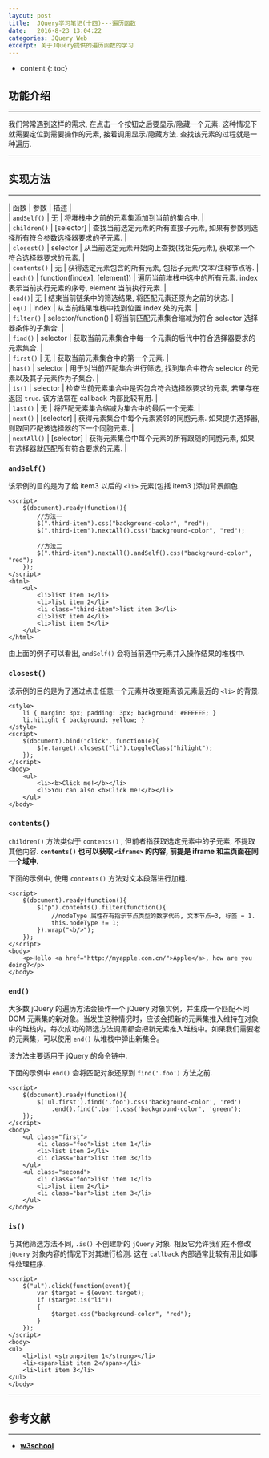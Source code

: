 ```yaml
---
layout: post
title:  JQuery学习笔记(十四)---遍历函数
date:   2016-8-23 13:04:22
categories: JQuery Web
excerpt: 关于JQuery提供的遍历函数的学习
---
```


* content
{: toc}

## 功能介绍

---

我们常常遇到这样的需求, 在点击一个按钮之后要显示/隐藏一个元素. 这种情况下就需要定位到需要操作的元素, 接着调用显示/隐藏方法. 查找该元素的过程就是一种遍历.

---

## 实现方法

---

| 函数 | 参数 | 描述 |   
| `andSelf()` | 无 | 将堆栈中之前的元素集添加到当前的集合中. |   
| `children()` | [selector] | 查找当前选定元素的所有直接子元素, 如果有参数则选择所有符合参数选择器要求的子元素. |   
| `closest()` | selector | 从当前选定元素开始向上查找(找祖先元素), 获取第一个符合选择器要求的元素. |   
| `contents()` | 无 | 获得选定元素包含的所有元素, 包括子元素/文本/注释节点等. |   
| `each()` | function([index], [element]) | 遍历当前堆栈中选中的所有元素. index 表示当前执行元素的序号, element 当前执行元素. |   
| `end()`| 无 | 结束当前链条中的筛选结果, 将匹配元素还原为之前的状态. |   
| `eq()` | index | 从当前结果堆栈中找到位置 index 处的元素. |   
| `filter()` | selector/function() | 将当前匹配元素集合缩减为符合 selector 选择器条件的子集合. |   
| `find()` | selector | 获取当前元素集合中每一个元素的后代中符合选择器要求的元素集合. |    
| `first()` | 无 | 获取当前元素集合中的第一个元素. |   
| `has()` | selector | 用于对当前匹配集合进行筛选, 找到集合中符合 selector 的元素以及其子元素作为子集合. |   
| `is()` | selector | 检查当前元素集合中是否包含符合选择器要求的元素, 若果存在返回 `true`. 该方法常在 callback 内部比较有用. |   
| `last()` | 无 | 将匹配元素集合缩减为集合中的最后一个元素. |   
| `next()` | [selector] | 获得元素集合中每个元素紧邻的同胞元素. 如果提供选择器, 则取回匹配该选择器的下一个同胞元素. |   
| `nextAll()` | [selector] | 获得元素集合中每个元素的所有跟随的同胞元素, 如果有选择器就匹配所有符合要求的元素. |

### `andSelf()`

该示例的目的是为了给 item3 以后的 `<li>` 元素(包括 item3 )添加背景颜色.

```jquery
<script>
	$(document).ready(function(){
		//方法一
		$(".third-item").css("background-color", "red");
		$(".third-item").nextAll().css("background-color", "red");

		//方法二
		$(".third-item").nextAll().andSelf().css("background-color", "red");
	});
</script>
<html>
	<ul>
		<li>list item 1</li>
		<li>list item 2</li>
		<li class="third-item">list item 3</li>
		<li>list item 4</li>
		<li>list item 5</li>
	</ul>
</html>
```

由上面的例子可以看出, `andSelf()` 会将当前选中元素并入操作结果的堆栈中.

### `closest()`

该示例的目的是为了通过点击任意一个元素并改变距离该元素最近的 `<li>` 的背景.

```jQuery
<style>
	li { margin: 3px; padding: 3px; background: #EEEEEE; }
	li.hilight { background: yellow; }
</style>
<script>
	$(document).bind("click", function(e){
		$(e.target).closest("li").toggleClass("hilight");
	});
</script>
<body>
	<ul>
		<li><b>Click me!</b></li>
		<li>You can also <b>Click me!</b></li>
	</ul>
</body>
```

### `contents()`

`children()` 方法类似于 `contents()` , 但前者指获取选定元素中的子元素, 不提取其他内容. **`contents()` 也可以获取 `<iframe>` 的内容, 前提是 iframe 和主页面在同一个域中.**

下面的示例中, 使用 `contents()` 方法对文本段落进行加粗.

```jQuery
<script>
	$(document).ready(function(){
		$("p").contents().filter(function(){
			//nodeType 属性存有指示节点类型的数字代码, 文本节点=3, 标签 = 1.
			this.nodeType != 1;
		}).wrap("<b/>");
	});
</script>
<body>
	<p>Hello <a href="http://myapple.com.cn/">Apple</a>, how are you doing?</p>
</body>
```

### `end()`

大多数 jQuery 的遍历方法会操作一个 jQuery 对象实例，并生成一个匹配不同 DOM 元素集的新对象。当发生这种情况时，应该会把新的元素集推入维持在对象中的堆栈内。每次成功的筛选方法调用都会把新元素推入堆栈中。如果我们需要老的元素集，可以使用 `end()` 从堆栈中弹出新集合。

该方法主要适用于 jQuery 的命令链中.

下面的示例中 `end()` 会将匹配对象还原到 `find('.foo')` 方法之前.

``` jQuery
<script>
	$(document).ready(function(){
		$('ul.first').find('.foo').css('background-color', 'red')
			.end().find('.bar').css('background-color', 'green');
	});
</script>
<body>
	<ul class="first">
		<li class="foo">list item 1</li>
		<li>list item 2</li>
		<li class="bar">list item 3</li>
	</ul>
	<ul class="second">
		<li class="foo">list item 1</li>
		<li>list item 2</li>
		<li class="bar">list item 3</li>
	</ul>
</body>
```

### `is()`

与其他筛选方法不同, `.is()` 不创建新的 `jQuery` 对象. 相反它允许我们在不修改 `jQuery` 对象内容的情况下对其进行检测. 这在 `callback` 内部通常比较有用比如事件处理程序.

```jQuery
<script>
	$("ul").click(function(event){
		var $target = $(event.target);
		if ($target.is("li"))
		{
			$target.css("background-color", "red");
		}
	});
</script>
<body>
<ul>
	<li>list <strong>item 1</strong></li>
	<li><span>list item 2</span></li>
	<li>list item 3</li>
</ul>
</body>
```

---

## 参考文献

---

* **[w3school](http://www.w3school.com.cn/jquery/jquery_ref_traversing.asp)**
